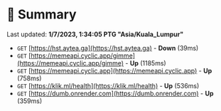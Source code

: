# 📖 Summary
Last updated: **1/7/2023, 1:34:05 PTG "Asia/Kuala_Lumpur"**

- `GET` [https://hst.aytea.ga](https://hst.aytea.ga) - **Down** (39ms)
- `GET` [https://memeapi.cyclic.app/gimme](https://memeapi.cyclic.app/gimme) - **Up** (1185ms)
- `GET` [https://memeapi.cyclic.app](https://memeapi.cyclic.app) - **Up** (758ms)
- `GET` [https://klik.ml/health](https://klik.ml/health) - **Up** (536ms)
- `GET` [https://dumb.onrender.com](https://dumb.onrender.com) - **Up** (359ms)
